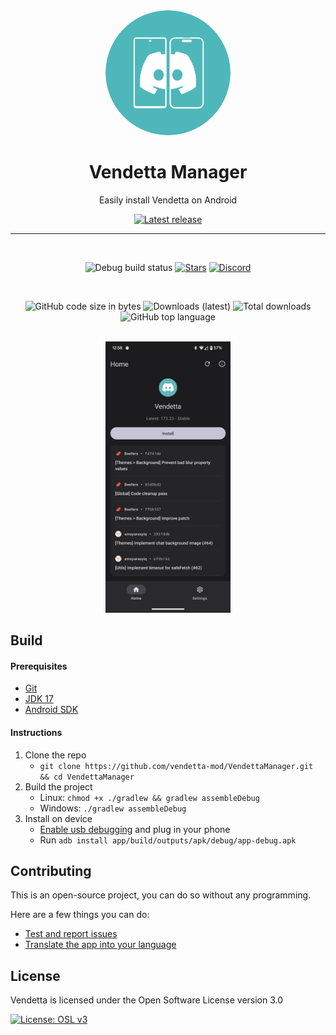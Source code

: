 <div align="center">

  <img src="images/vendetta_logo.png" alt="Vendetta logo" width="200px" style="border-radius: 50%" />
  
  # Vendetta Manager

  Easily install Vendetta on Android

  [![Latest release](https://img.shields.io/github/v/release/vendetta-mod/VendettaManager?color=3AB8BA&display_name=release&label=Latest&style=for-the-badge)](https://github.com/vendetta-mod/VendettaManager/releases/latest)
  
  ---

  <br>

  ![Debug build status](https://img.shields.io/github/actions/workflow/status/vendetta-mod/VendettaManager/build-debug.yml?label=Debug%20Build&logo=github&style=for-the-badge&branch=main)
  [![Stars](https://img.shields.io/github/stars/vendetta-mod/VendettaManager?logo=github&style=for-the-badge)](https://github.com/vendetta-mod/VendettaManager/stargazers)
  [![Discord](https://img.shields.io/discord/1015931589865246730?logo=discord&logoColor=white&style=for-the-badge)](https://discord.gg/n9QQ4XhhJP)
  
  <br>
  
  ![GitHub code size in bytes](https://img.shields.io/github/languages/code-size/vendetta-mod/VendettaManager?logo=github&logoColor=%23fff&style=for-the-badge)
  ![Downloads (latest)](https://img.shields.io/github/downloads/vendetta-mod/VendettaManager/latest/total?style=for-the-badge&logo=github&label=Downloads%20(Latest)&color=blue)
  ![Total downloads](https://img.shields.io/github/downloads/vendetta-mod/VendettaManager/total?style=for-the-badge&logo=github&label=Downloads%20(Total)&color=blue)
  ![GitHub top language](https://img.shields.io/github/languages/top/vendetta-mod/VendettaManager?style=for-the-badge)

  <br>

  <img src="images/screenshot_home.png" width="200px">
  
</div>

Build
---

#### Prerequisites
  - [Git](https://git-scm.com/downloads)
  - [JDK 17](https://www.oracle.com/java/technologies/javase/jdk11-archive-downloads.html)
  - [Android SDK](https://developer.android.com/studio)

#### Instructions

1. Clone the repo
    - `git clone https://github.com/vendetta-mod/VendettaManager.git && cd VendettaManager`
2. Build the project
    - Linux: `chmod +x ./gradlew && gradlew assembleDebug`
    - Windows: `./gradlew assembleDebug`
3. Install on device
    - [Enable usb debugging](https://developer.android.com/studio/debug/dev-options) and plug in your phone
    - Run `adb install app/build/outputs/apk/debug/app-debug.apk`

## Contributing

This is an open-source project, you can do so without any programming.

Here are a few things you can do:

- [Test and report issues](https://github.com/vendetta-mod/VendettaManager/issues/new/choose)
- [Translate the app into your language](https://crowdin.com/project/vendetta-manager)
    
License
---
Vendetta is licensed under the Open Software License version 3.0

[![License: OSL v3](https://img.shields.io/badge/License-OSL%20v3-blue.svg?style=for-the-badge)](https://github.com/vendetta-mod/VendettaManager/blob/main/LICENSE)
